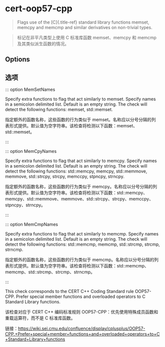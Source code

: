 # cert-oop57-cpp

> Flags use of the [C]{.title-ref} standard library functions memset, memcpy and memcmp and similar derivatives on non-trivial types.

> 标记在非平凡类型上使用 C 标准库函数 memset、memcpy 和 memcmp 及其类似派生函数的情况。

## Options

## 选项

::: option
MemSetNames

Specify extra functions to flag that act similarly to memset. Specify names in a semicolon delimited list. Default is an empty string. The check will detect the following functions: memset, std::memset.

指定额外的函数名称，这些函数的行为类似于 memset。名称应以分号分隔的列表形式提供。默认值为空字符串。该检查将检测以下函数：memset、std::memset。

:::

::: option
MemCpyNames

Specify extra functions to flag that act similarly to memcpy. Specify names in a semicolon delimited list. Default is an empty string. The check will detect the following functions: std::memcpy, memcpy, std::memmove, memmove, std::strcpy, strcpy, memccpy, stpncpy, strncpy.

指定额外的函数名称，这些函数的行为类似于 memcpy。名称应以分号分隔的列表形式提供。默认值为空字符串。该检查将检测以下函数：std::memcpy、memcpy、std::memmove、memmove、std::strcpy、strcpy、memccpy、stpncpy、strncpy。

:::

::: option
MemCmpNames

Specify extra functions to flag that act similarly to memcmp. Specify names in a semicolon delimited list. Default is an empty string. The check will detect the following functions: std::memcmp, memcmp, std::strcmp, strcmp, strncmp.

指定额外的函数名称，这些函数的行为类似于 memcmp。名称应以分号分隔的列表形式提供。默认值为空字符串。该检查将检测以下函数：std::memcmp、memcmp、std::strcmp、strcmp、strncmp。

:::

This check corresponds to the CERT C++ Coding Standard rule OOP57-CPP. Prefer special member functions and overloaded operators to C Standard Library functions.

该检查对应于 CERT C++ 编码标准规则 OOP57-CPP：优先使用特殊成员函数和重载运算符，而不是 C 标准库函数。

链接：https://wiki.sei.cmu.edu/confluence/display/cplusplus/OOP57-CPP.+Prefer+special+member+functions+and+overloaded+operators+to+C+Standard+Library+functions
